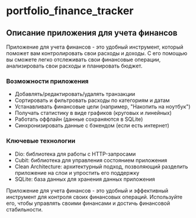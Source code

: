 # portfolio_finance_tracker

## Описание приложения для учета финансов

Приложение для учета финансов - это удобный инструмент, который поможет вам контролировать свои расходы и доходы. С его помощью вы сможете легко отслеживать свои финансовые операции, анализировать свои расходы и планировать бюджет.

### Возможности приложения

- Добавлять/редактировать/удалять транзакции
- Сортировать и фильтровать расходы по категориям и датам
- Устанавливать финансовые цели (например, "Накопить на ноутбук")
- Получать статистику в виде графиков (круговых и линейных)
- Работать оффлайн (данные сохраняются в SQLite)
- Синхронизировать данные с бэкендом (если есть интернет)

### Ключевые технологии

- Dio: библиотека для работы с HTTP-запросами
- Cubit: библиотека для управления состоянием приложения
- Clean Architecture: архитектурный подход, позволяющий разделить приложение на слои и упростить его поддержку
- SQLite: база данных для хранения данных приложения

Приложение для учета финансов - это удобный и эффективный инструмент для контроля своих финансовых операций. Используйте его, чтобы управлять своими финансами и достичь финансовой стабильности.